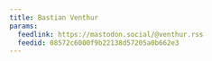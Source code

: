 ```yaml
---
title: Bastian Venthur
params:
  feedlink: https://mastodon.social/@venthur.rss
  feedid: 08572c6000f9b22138d57205a0b662e3
---
```


